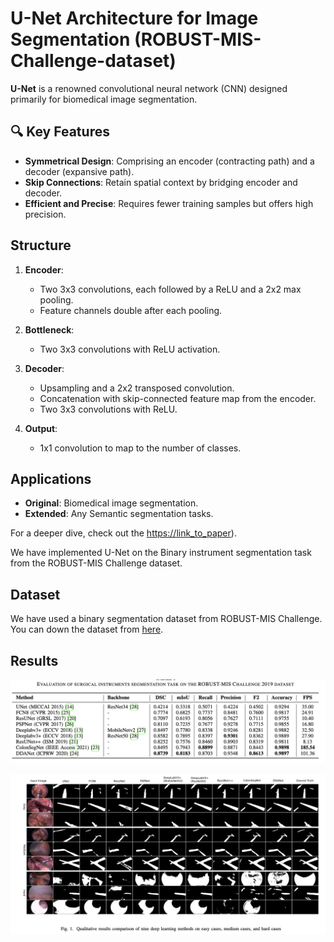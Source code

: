
# U-Net Architecture for Image Segmentation (ROBUST-MIS-Challenge-dataset)

 **U-Net** is a renowned convolutional neural network (CNN) designed primarily for biomedical image segmentation. 
## 🔍 Key Features

- **Symmetrical Design**: Comprising an encoder (contracting path) and a decoder (expansive path).
- **Skip Connections**: Retain spatial context by bridging encoder and decoder.
- **Efficient and Precise**: Requires fewer training samples but offers high precision.

## Structure

1. **Encoder**:
   - Two 3x3 convolutions, each followed by a ReLU and a 2x2 max pooling.
   - Feature channels double after each pooling.
  
2. **Bottleneck**:
   - Two 3x3 convolutions with ReLU activation.

3. **Decoder**:
   - Upsampling and a 2x2 transposed convolution.
   - Concatenation with skip-connected feature map from the encoder.
   - Two 3x3 convolutions with ReLU.

4. **Output**:
   - 1x1 convolution to map to the number of classes.

## Applications

- **Original**: Biomedical image segmentation.
- **Extended**: Any Semantic segmentation tasks.

For a deeper dive, check out the [https://link_to_paper](https://arxiv.org/abs/1505.04597)).


We have implemented U-Net on the Binary instrument segmentation task from the ROBUST-MIS Challenge dataset. 

## Dataset
We have used a binary segmentation dataset from ROBUST-MIS Challenge. You can down the dataset from <a href="https://robustmis2019.grand-challenge.org/">here</a>.

## Results

<p align="center">
<img src="img/quantitative.png">
</p>


<p align="center">
<img src="Img/qualitative.png">
</p>




